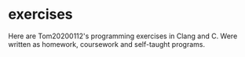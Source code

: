 # exercises
Here are Tom20200112's programming exercises in Clang and C.
Were written as homework, coursework and self-taught programs. 

